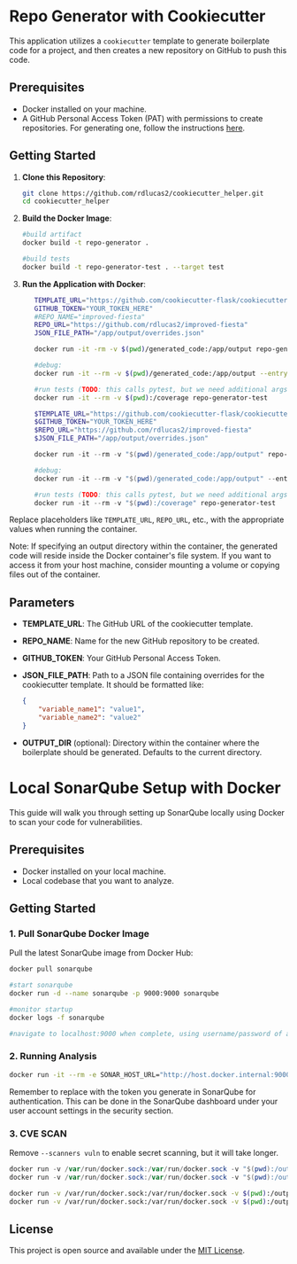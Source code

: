 # Repo Generator with Cookiecutter

This application utilizes a `cookiecutter` template to generate boilerplate code for a project, and then creates a new repository on GitHub to push this code.

## Prerequisites

- Docker installed on your machine.
- A GitHub Personal Access Token (PAT) with permissions to create repositories. For generating one, follow the instructions [here](https://docs.github.com/en/github/authenticating-to-github/keeping-your-account-and-data-secure/creating-a-personal-access-token).

## Getting Started

1. **Clone this Repository**:
   
   ```bash
   git clone https://github.com/rdlucas2/cookiecutter_helper.git
   cd cookiecutter_helper
   ```

2. **Build the Docker Image**:

   ```bash
   #build artifact
   docker build -t repo-generator .

   #build tests
   docker build -t repo-generator-test . --target test
   ```

3. **Run the Application with Docker**:
   
   ```bash
      TEMPLATE_URL="https://github.com/cookiecutter-flask/cookiecutter-flask"
      GITHUB_TOKEN="YOUR_TOKEN_HERE"
      #REPO_NAME="improved-fiesta"
      REPO_URL="https://github.com/rdlucas2/improved-fiesta"
      JSON_FILE_PATH="/app/output/overrides.json"

      docker run -it -rm -v $(pwd)/generated_code:/app/output repo-generator $TEMPLATE_URL $REPO_URL $GITHUB_TOKEN $JSON_FILE_PATH --output-dir /app/output

      #debug:
      docker run -it --rm -v $(pwd)/generated_code:/app/output --entrypoint /bin/bash repo-generator

      #run tests (TODO: this calls pytest, but we need additional args or better default CMD):
      docker run -it --rm -v $(pwd):/coverage repo-generator-test
   ```
   ```powershell
      $TEMPLATE_URL="https://github.com/cookiecutter-flask/cookiecutter-flask"
      $GITHUB_TOKEN="YOUR_TOKEN_HERE"
      $REPO_URL="https://github.com/rdlucas2/improved-fiesta"
      $JSON_FILE_PATH="/app/output/overrides.json"

      docker run -it --rm -v "$(pwd)/generated_code:/app/output" repo-generator --template_url $TEMPLATE_URL --repo_url $REPO_URL --token $GITHUB_TOKEN --json_file $JSON_FILE_PATH --output-dir /app/output

      #debug:
      docker run -it --rm -v "$(pwd)/generated_code:/app/output" --entrypoint /bin/bash repo-generator

      #run tests (TODO: this calls pytest, but we need additional args or better default CMD):
      docker run -it --rm -v "$(pwd):/coverage" repo-generator-test
   ```

Replace placeholders like `TEMPLATE_URL`, `REPO_URL`, etc., with the appropriate values when running the container.

Note: If specifying an output directory within the container, the generated code will reside inside the Docker container's file system. If you want to access it from your host machine, consider mounting a volume or copying files out of the container.

## Parameters

- **TEMPLATE_URL**: The GitHub URL of the cookiecutter template.
  
- **REPO_NAME**: Name for the new GitHub repository to be created.
  
- **GITHUB_TOKEN**: Your GitHub Personal Access Token.

- **JSON_FILE_PATH**: Path to a JSON file containing overrides for the cookiecutter template. It should be formatted like:

  ```json
  {
      "variable_name1": "value1",
      "variable_name2": "value2"
  }
  ```

- **OUTPUT_DIR** (optional): Directory within the container where the boilerplate should be generated. Defaults to the current directory.

# Local SonarQube Setup with Docker

This guide will walk you through setting up SonarQube locally using Docker to scan your code for vulnerabilities.

## Prerequisites

- Docker installed on your local machine.
- Local codebase that you want to analyze.

## Getting Started

### 1. Pull SonarQube Docker Image

Pull the latest SonarQube image from Docker Hub:

```bash
docker pull sonarqube

#start sonarqube
docker run -d --name sonarqube -p 9000:9000 sonarqube

#monitor startup
docker logs -f sonarqube

#navigate to localhost:9000 when complete, using username/password of admin/admin

```

### 2. Running Analysis

```bash
docker run -it --rm -e SONAR_HOST_URL="http://host.docker.internal:9000" -e SONAR_LOGIN="<your-generated-token>" -v "$(pwd):/usr/src" sonarsource/sonar-scanner-cli
```

Remember to replace <your-generated-token> with the token you generate in SonarQube for authentication. This can be done in the SonarQube dashboard under your user account settings in the security section.

### 3. CVE SCAN

Remove ```--scanners vuln``` to enable secret scanning, but it will take longer.

```powershell
docker run -v /var/run/docker.sock:/var/run/docker.sock -v "$(pwd):/output" aquasec/trivy image --format table --output /output/trivy-report.txt --scanners vuln repo-generator:latest
docker run -v /var/run/docker.sock:/var/run/docker.sock -v "$(pwd):/output" aquasec/trivy image --format json --output /output/trivy-report.json --scanners vuln repo-generator:latest
```

```bash
docker run -v /var/run/docker.sock:/var/run/docker.sock -v $(pwd):/output aquasec/trivy image --format table --output /output/trivy-report.txt --scanners vuln repo-generator:latest
docker run -v /var/run/docker.sock:/var/run/docker.sock -v $(pwd):/output aquasec/trivy image --format json --output /output/trivy-report.json --scanners vuln repo-generator:latest
```

## License

This project is open source and available under the [MIT License](LICENSE).

